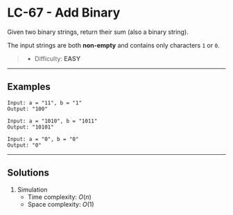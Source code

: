 # LC-67 - Add Binary

Given two binary strings, return their sum (also a binary string).

The input strings are both **non-empty** and contains only characters `1` or `0`.

> * Difficulty: **EASY**

---
## Examples

```
Input: a = "11", b = "1"
Output: "100"
```

```
Input: a = "1010", b = "1011"
Output: "10101"
```

```
Input: a = "0", b = "0"
Output: "0"
```

---
## Solutions

1. Simulation
    * Time complexity: $O(n)$
    * Space complexity: $O(1)$